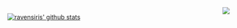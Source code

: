<a href="http://ultravioletbat.deviantart.com/art/Yay-Evil-111710573">
  <img src="https://raw.githubusercontent.com/hlissner/doom-emacs/screenshots/cacochan.png" align="right" />
</a>

[![ravensiris' github stats](https://github-readme-stats.vercel.app/api?username=ravensiris&include_all_commits=true&show_icons=true&hide_title=true&hide_border=true&theme=tokyonight&count_private=true)](https://github.com/ravensiris)

